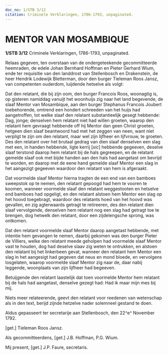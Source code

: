 ```yaml
---
doc_no: 1/STB 3/12
citation: Criminele Verklaringen, 1786-1793, unpaginated.
---
```


# MENTOR VAN MOSAMBIQUE

**1/STB 3/12** Criminele Verklaringen, 1786-1793, unpaginated.

Relaas gegeven, ten overstaan van de ondergeteekende gecommitteerde heemraden, de edele Johan Bernhard Hoffman en Pieter Gerhard Wium, ende ter requisitie van den landdrost van Stellenbosch en Drakenstein, de heer Hendrik Lodewijk Bletterman, door den burger Tieleman Roos Jansz, van competenten ouderdom, luijdende hetselve als volgt:

Dat den relatant, die bij zijn oom, den burger Francois Roos, woonagtig is, op gisteren namiddag vanuijt het woonhuijs zig naar het land begevende, de slaaf Mentor van Mosambique, aan den burger Stephanus Francois Joubert toebehorende, omtrend een hondert schreeden van het huijs had aangetroffen, tot welke slaaf den relatant substantieelijk gesegt hebbende: Dag, jonge; denselven hem relatant niet had willen groeten, waarop den relatant hem gevraagt hebbende off hij Mentor dan geen Christ groeten, hetgeen dien slaaf beantwoord had met het zeggen van neen, want niet verpligt te zijn om den relatant, maar wel zijn lijfheer en lijfvrouw, te groeten. Des den relatant over het brutaal gedrag van dien slaaf denselven een slag met een, in handen hebbende, ligte kerrij \[*sic*\] hebbende gegeeven, deselve slaaf terstond daarop hem relatant bij de hals gegreepen, en de relatant gemelde slaaf ook met bijde handen aan den hals had aangetast om bevrijd te worden, en daarop met de eene hand gemelde slaaf Mentor een slag in het aangezigt gegeeven waardoor den relatant van hem is afgeraakt.

Dat voormelde slaaf Mentor hierna tragten de een end van een bamboes sweepstok op te nemen, den relatant gepoogd had hem te vooren te koomen, wanneer voormelde slaaf den relatant weggestooten en hetselve end bamboes had opgeligt, en den relatant alstoen hem Mentor een slag op het hoovd toegebragt, waardoor des relatants hoed van het hoovd was gevallen, en zig agterwaards getragt te retireeren, des den relatant dien slaaf vervolgende, denselven hem relatant nog een slag had getragt toe te brengen, dog hetwelk den relatant, door een zijdelengsche sprong, was ontkomen.

Dat den relatant voormelde slaaf Mentor daarop aangetast hebbende, met intentie hem gevangen te nemen, daarbij gekomen was den burger Pieter de Villiers, welke den relatant meede geholpen had voormelde slaaf Mentor vast te houden, dog had deselve slaav zig weten te ontrukken, en alstoen den relatant bij het linkerbeen gevat, wanneer den relatant hem Mentor een slag in het aangesigt had gegeven dat neus en mond bloede, en vervolgens losgelaten, waarop voormelde slaaf Mentor zig naar de, daar nabij leggende, woonplaats van zijn lijfheer had begeeven.

Betuijgende den relatant laastelijk dat toen voormelde Mentor hem relatant bij de hals had aangetast, denselve gezegt had: Had ik maar mijn mes bij mij.

Niets meer relateerende, geevt den relatant voor reedenen van wetenschap als in den text, berijd zijnde hetzelve nader solemneel gestand te doen.

Aldus gepasseert ter secretarije aan Stellenbosch, den 22^e^ November 1792.

\[get.\] Tieleman Roos Jansz.

Als gecommitteerdens, \[get.\] J.B. Hoffman, P.G. Wium.

Mij present, \[get.\] J.P. Faure, secretaris.